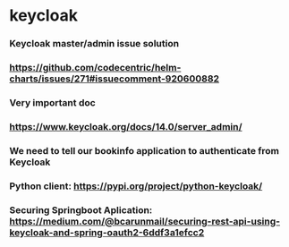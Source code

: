 # keycloak

### Keycloak master/admin issue solution
### https://github.com/codecentric/helm-charts/issues/271#issuecomment-920600882

### Very important doc
### https://www.keycloak.org/docs/14.0/server_admin/

### We need to tell our bookinfo application to authenticate from Keycloak

### Python client: https://pypi.org/project/python-keycloak/

### Securing Springboot Aplication: https://medium.com/@bcarunmail/securing-rest-api-using-keycloak-and-spring-oauth2-6ddf3a1efcc2
